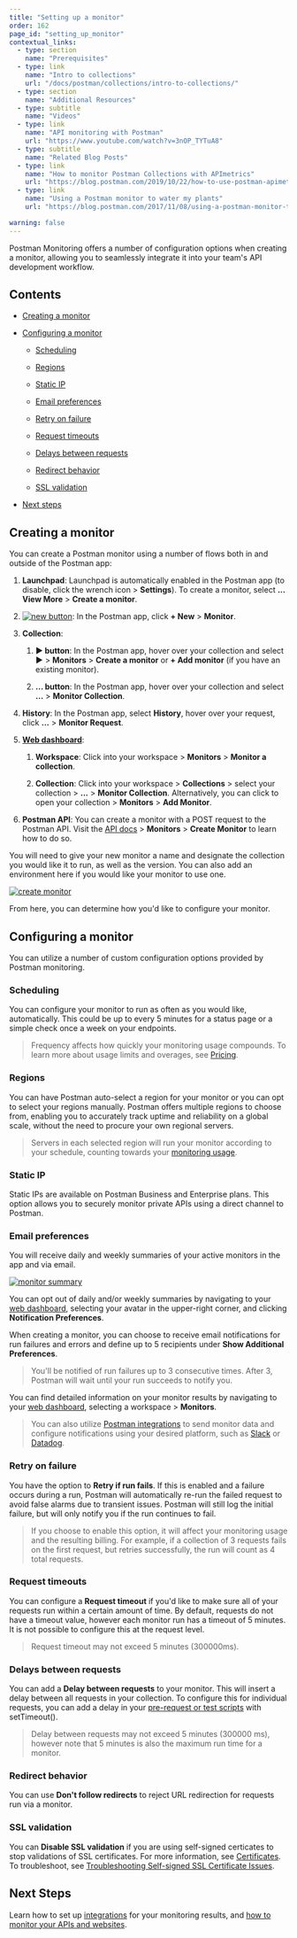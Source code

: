 ```yaml
---
title: "Setting up a monitor"
order: 162
page_id: "setting_up_monitor"
contextual_links:
  - type: section
    name: "Prerequisites"
  - type: link
    name: "Intro to collections"
    url: "/docs/postman/collections/intro-to-collections/"
  - type: section
    name: "Additional Resources"
  - type: subtitle
    name: "Videos"
  - type: link
    name: "API monitoring with Postman"
    url: "https://www.youtube.com/watch?v=3nOP_TYTuA8"
  - type: subtitle
    name: "Related Blog Posts"
  - type: link
    name: "How to monitor Postman Collections with APImetrics"
    url: "https://blog.postman.com/2019/10/22/how-to-use-postman-apimetrics/"
  - type: link
    name: "Using a Postman monitor to water my plants"
    url: "https://blog.postman.com/2017/11/08/using-a-postman-monitor-to-water-my-plants/"

warning: false
---
```


Postman Monitoring offers a number of configuration options when creating a monitor, allowing you to seamlessly integrate it into your team's API development workflow.

## Contents

* [Creating a monitor](#creating-a-monitor)

* [Configuring a monitor](#configuring-a-monitor)

    * [Scheduling](#scheduling)

    * [Regions](#regions)

    * [Static IP](#static-ip)

    * [Email preferences](#email-preferences)

    * [Retry on failure](#retry-on-failure)

    * [Request timeouts](#request-timeouts)

    * [Delays between requests](#delays-between-requests)

    * [Redirect behavior](#redirect-behavior)

    * [SSL validation](#ssl-validation)

* [Next steps](#next-steps)

## Creating a monitor

You can create a Postman monitor using a number of flows both in and outside of the Postman app:

1. **Launchpad**: Launchpad is automatically enabled in the Postman app (to disable, click the wrench icon > **Settings**). To create a monitor, select **... View More** > **Create a monitor**.

2. [![new button](https://assets.postman.com/postman-docs/newbutton1.png)](https://assets.postman.com/postman-docs/newbutton1.png): In the Postman app, click **+ New** > **Monitor**.

3. **Collection**:

    1. **&#x25B6; button**: In the Postman app, hover over your collection and select **&#x25B6;** > **Monitors** > **Create a monitor** or **+ Add monitor** (if you have an existing monitor).

    2. **... button**: In the Postman app, hover over your collection and select **...** > **Monitor Collection**.

5. **History**: In the Postman app, select **History**, hover over your request, click **...** > **Monitor Request**.

6. [**Web dashboard**](https://app.getpostman.com/): 

    1. **Workspace**: Click into your workspace > **Monitors** > **Monitor a collection**.
    
    2. **Collection**: Click into your workspace > **Collections** > select your collection > **...** > **Monitor Collection**. Alternatively, you can click to open your collection > **Monitors** > **Add Monitor**.

7. **Postman API**: You can create a monitor with a POST request to the Postman API. Visit the [API docs](https://docs.api.getpostman.com/) > **Monitors** > **Create Monitor** to learn how to do so.

You will need to give your new monitor a name and designate the collection you would like it to run, as well as the version. You can also add an environment here if you would like your monitor to use one.

[![create monitor](https://assets.postman.com/postman-docs/setting-up-a-monitor.jpg)](https://assets.postman.com/postman-docs/setting-up-a-monitor.jpg)

From here, you can determine how you'd like to configure your monitor.

## Configuring a monitor

You can utilize a number of custom configuration options provided by Postman monitoring.

### Scheduling

You can configure your monitor to run as often as you would like, automatically. This could be up to every 5 minutes for a status page or a simple check once a week on your endpoints.

> Frequency affects how quickly your monitoring usage compounds. To learn more about usage limits and overages, see [Pricing](/docs/postman/monitors/intro-monitors/#pricing).

### Regions

You can have Postman auto-select a region for your monitor or you can opt to select your regions manually. Postman offers multiple regions to choose from, enabling you to accurately track uptime and reliability on a global scale, without the need to procure your own regional servers.

> Servers in each selected region will run your monitor according to your schedule, counting towards your [monitoring usage](/docs/postman/monitors/intro-monitors/#viewing-monitor-usage).

### Static IP

Static IPs are available on Postman Business and Enterprise plans. This option allows you to securely monitor private APIs using a direct channel to Postman.

### Email preferences

You will receive daily and weekly summaries of your active monitors in the app and via email.

[![monitor summary](https://assets.postman.com/postman-docs/monitor-summary-1.jpg)](https://assets.postman.com/postman-docs/monitor-summary-1.jpg)

You can opt out of daily and/or weekly summaries by navigating to your [web dashboard](https://app.getpostman.com/), selecting your avatar in the upper-right corner, and clicking **Notification Preferences**.

When creating a monitor, you can choose to receive email notifications for run failures and errors and define up to 5 recipients under **Show Additional Preferences**.

> You'll be notified of run failures up to 3 consecutive times. After 3, Postman will wait until your run succeeds to notify you.

You can find detailed information on your monitor results by navigating to your [web dashboard](https://go.postman.co/), selecting a workspace > **Monitors**.

> You can also utilize [Postman integrations](https://learning.postman.com/docs/integrations/intro-integrations/) to send monitor data and configure notifications using your desired platform, such as [Slack](https://learning.postman.com/docs/integrations/slack/) or [Datadog](https://learning.postman.com/docs/integrations/datadog/).

### Retry on failure

You have the option to **Retry if run fails**. If this is enabled and a failure occurs during a run, Postman will automatically re-run the failed request to avoid false alarms due to transient issues. Postman will still log the initial failure, but will only notify you if the run continues to fail.

> If you choose to enable this option, it will affect your monitoring usage and the resulting billing. For example, if a collection of 3 requests fails on the first request, but retries successfully, the run will count as 4 total requests.

### Request timeouts

You can configure a **Request timeout** if you'd like to make sure all of your requests run within a certain amount of time. By default, requests do not have a timeout value, however each monitor run has a timeout of 5 minutes. It is not possible to configure this at the request level.

> Request timeout may not exceed 5 minutes (300000ms).

### Delays between requests

You can add a **Delay between requests** to your monitor. This will insert a delay between all requests in your collection. To configure this for individual requests, you can add a delay in your [pre-request or test scripts](/docs/postman/scripts/intro-to-scripts/) with setTimeout().

> Delay between requests may not exceed 5 minutes (300000 ms), however note that 5 minutes is also the maximum run time for a monitor.

### Redirect behavior

You can use **Don't follow redirects** to reject URL redirection for requests run via a monitor.

### SSL validation

You can **Disable SSL validation** if you are using self-signed certicates to stop validations of SSL certificates. For more information, see [Certificates](/docs/postman/sending-api-requests/certificates/). To troubleshoot, see [Troubleshooting Self-signed SSL Certificate Issues](https://blog.postman.com/2019/07/17/self-signed-ssl-certificate-troubleshooting/).

## Next Steps

Learn how to set up [integrations](/docs/integrations/intro-integrations/) for your monitoring results, and [how to monitor your APIs and websites](/docs/postman/monitors/monitoring-apis-websites/).
